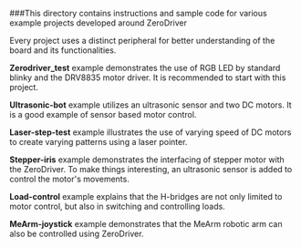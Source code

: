 ###This directory contains instructions and sample code for various example projects developed around ZeroDriver

Every project uses a distinct peripheral for better understanding of the board and its functionalities.

**Zerodriver_test** example demonstrates the use of RGB LED by standard blinky and the DRV8835 motor driver. It is recommended to start with this
project.

**Ultrasonic-bot** example utilizes an ultrasonic sensor and two DC motors. It is a good example of sensor based motor control.

**Laser-step-test** example illustrates the use of varying speed of DC motors to create varying patterns using a laser pointer.

**Stepper-iris** example demonstrates the interfacing of stepper motor with the ZeroDriver. To make things interesting, an ultrasonic sensor is
added to control the motor's movements.

**Load-control** example explains that the H-bridges are not only limited to motor control, but also in switching and controlling loads.

**MeArm-joystick** example demonstrates that the MeArm robotic arm can also be controlled using ZeroDriver.
